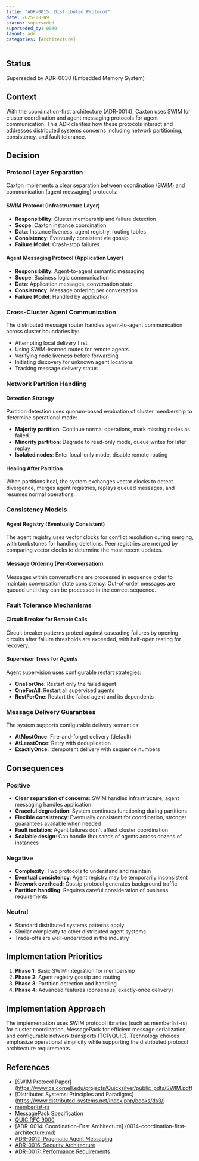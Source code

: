 ```yaml
---
title: "ADR-0015: Distributed Protocol"
date: 2025-08-09
status: superseded
superseded_by: 0030
layout: adr
categories: [Architecture]
---
```



## Status

Superseded by ADR-0030 (Embedded Memory System)

## Context

With the coordination-first architecture (ADR-0014), Caxton uses SWIM for
cluster coordination and agent messaging protocols for agent communication.
This ADR clarifies how these
protocols interact and addresses distributed systems concerns including network
partitioning, consistency, and fault tolerance.

## Decision

### Protocol Layer Separation

Caxton implements a clear separation between coordination (SWIM) and
communication (agent messaging) protocols:

#### SWIM Protocol (Infrastructure Layer)

- **Responsibility**: Cluster membership and failure detection
- **Scope**: Caxton instance coordination
- **Data**: Instance liveness, agent registry, routing tables
- **Consistency**: Eventually consistent via gossip
- **Failure Model**: Crash-stop failures

#### Agent Messaging Protocol (Application Layer)

- **Responsibility**: Agent-to-agent semantic messaging
- **Scope**: Business logic communication
- **Data**: Application messages, conversation state
- **Consistency**: Message ordering per conversation
- **Failure Model**: Handled by application

### Cross-Cluster Agent Communication

The distributed message router handles agent-to-agent communication across
cluster boundaries by:

- Attempting local delivery first
- Using SWIM-learned routes for remote agents
- Verifying node liveness before forwarding
- Initiating discovery for unknown agent locations
- Tracking message delivery status

### Network Partition Handling

#### Detection Strategy

Partition detection uses quorum-based evaluation of cluster membership to
determine operational mode:

- **Majority partition**: Continue normal operations, mark missing nodes as
  failed
- **Minority partition**: Degrade to read-only mode, queue writes for later
  replay
- **Isolated nodes**: Enter local-only mode, disable remote routing

#### Healing After Partition

When partitions heal, the system exchanges vector clocks to detect divergence,
merges agent registries, replays queued messages, and resumes normal operations.

### Consistency Models

#### Agent Registry (Eventually Consistent)

The agent registry uses vector clocks for conflict resolution during merging,
with tombstones for handling deletions. Peer registries are merged by comparing
vector clocks to determine the most recent updates.

#### Message Ordering (Per-Conversation)

Messages within conversations are processed in sequence order to maintain
conversation state consistency. Out-of-order messages are queued until they can
be processed in the correct sequence.

### Fault Tolerance Mechanisms

#### Circuit Breaker for Remote Calls

Circuit breaker patterns protect against cascading failures by opening circuits
after failure thresholds are exceeded, with half-open testing for recovery.

#### Supervisor Trees for Agents

Agent supervision uses configurable restart strategies:

- **OneForOne**: Restart only the failed agent
- **OneForAll**: Restart all supervised agents
- **RestForOne**: Restart the failed agent and its dependents

### Message Delivery Guarantees

The system supports configurable delivery semantics:

- **AtMostOnce**: Fire-and-forget delivery (default)
- **AtLeastOnce**: Retry with deduplication
- **ExactlyOnce**: Idempotent delivery with sequence numbers

## Consequences

### Positive

- **Clear separation of concerns**: SWIM handles infrastructure, agent
  messaging handles
  application
- **Graceful degradation**: System continues functioning during partitions
- **Flexible consistency**: Eventually consistent for coordination, stronger
  guarantees available when needed
- **Fault isolation**: Agent failures don't affect cluster coordination
- **Scalable design**: Can handle thousands of agents across dozens of instances

### Negative

- **Complexity**: Two protocols to understand and maintain
- **Eventual consistency**: Agent registry may be temporarily inconsistent
- **Network overhead**: Gossip protocol generates background traffic
- **Partition handling**: Requires careful consideration of business
  requirements

### Neutral

- Standard distributed systems patterns apply
- Similar complexity to other distributed agent systems
- Trade-offs are well-understood in the industry

## Implementation Priorities

1. **Phase 1**: Basic SWIM integration for membership
2. **Phase 2**: Agent registry gossip and routing
3. **Phase 3**: Partition detection and handling
4. **Phase 4**: Advanced features (consensus, exactly-once delivery)

## Implementation Approach

The implementation uses SWIM protocol libraries (such as memberlist-rs) for
cluster coordination, MessagePack for efficient message serialization, and
configurable network transports (TCP/QUIC). Technology choices emphasize
operational simplicity while supporting the distributed protocol architecture
requirements.

## References

- [SWIM Protocol Paper]
  (https://www.cs.cornell.edu/projects/Quicksilver/public_pdfs/SWIM.pdf)
- [Distributed Systems: Principles and Paradigms]
  (https://www.distributed-systems.net/index.php/books/ds3/)
- [memberlist-rs](https://github.com/vectordotdev/memberlist-rs)
- [MessagePack Specification](https://msgpack.org/)
- [QUIC RFC 9000](https://datatracker.ietf.org/doc/html/rfc9000)
- [ADR-0014: Coordination-First Architecture]
  (0014-coordination-first-architecture.md)
- [ADR-0012: Pragmatic Agent Messaging](0012-pragmatic-fipa-subset.md)
- [ADR-0016: Security Architecture](0016-security-architecture.md)
- [ADR-0017: Performance Requirements](0017-performance-requirements.md)
